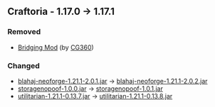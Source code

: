 ## Craftoria - 1.17.0 -> 1.17.1

### Removed

  * [Bridging Mod](https://www.curseforge.com/minecraft/mc-mods/bridging-mod) (by [CG360](https://www.curseforge.com/members/CG360/projects))

### Changed

  * [blahaj-neoforge-1.21.1-2.0.1.jar](https://www.curseforge.com/minecraft/mc-mods/neo-blahaj/files/6259971) -> [blahaj-neoforge-1.21.1-2.0.2.jar](https://www.curseforge.com/minecraft/mc-mods/neo-blahaj/files/6264355)
  * [storagenopoof-1.0.0.jar](https://www.curseforge.com/minecraft/mc-mods/storage-no-poof/files/6263837) -> [storagenopoof-1.0.1.jar](https://www.curseforge.com/minecraft/mc-mods/storage-no-poof/files/6264501)
  * [utilitarian-1.21.1-0.13.7.jar](https://www.curseforge.com/minecraft/mc-mods/utilitarian/files/6204350) -> [utilitarian-1.21.1-0.13.8.jar](https://www.curseforge.com/minecraft/mc-mods/utilitarian/files/6264698)

